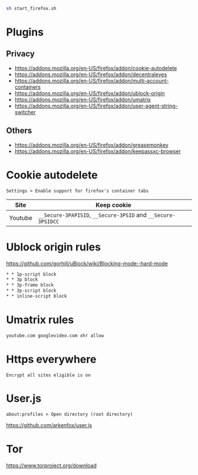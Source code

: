 ```sh
sh start_firefox.sh
```

# Plugins
## Privacy
* https://addons.mozilla.org/en-US/firefox/addon/cookie-autodelete
* https://addons.mozilla.org/en-US/firefox/addon/decentraleyes
* https://addons.mozilla.org/en-US/firefox/addon/multi-account-containers
* https://addons.mozilla.org/en-US/firefox/addon/ublock-origin
* https://addons.mozilla.org/en-US/firefox/addon/umatrix
* https://addons.mozilla.org/en-US/firefox/addon/user-agent-string-switcher

## Others
* https://addons.mozilla.org/en-US/firefox/addon/greasemonkey
* https://addons.mozilla.org/en-US/firefox/addon/keepassxc-browser

# Cookie autodelete
```
Settings > Enable support for firefox's container tabs
```

| Site | Keep cookie |
| --- | --- |
| Youtube | `__Secure-3PAPISID`, `__Secure-3PSID` and `__Secure-3PSIDCC` |

# Ublock origin rules
https://github.com/gorhill/uBlock/wiki/Blocking-mode:-hard-mode

```txt
* * 1p-script block
* * 3p block
* * 3p-frame block
* * 3p-script block
* * inline-script block
```

# Umatrix rules
```txt
youtube.com googlevideo.com xhr allow
```

# Https everywhere
```
Encrypt all sites eligible is on
```

# User.js
```
about:profiles > Open directory (root directory)
```

https://github.com/arkenfox/user.js

# Tor
https://www.torproject.org/download
